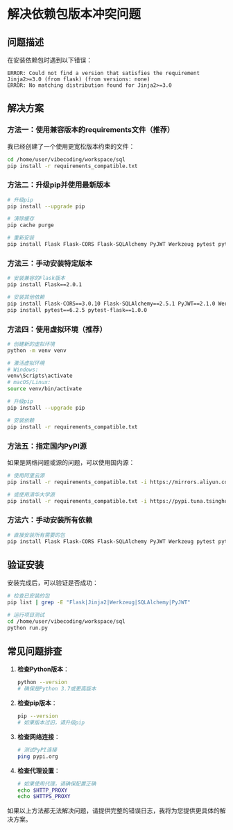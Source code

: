 # 解决依赖包版本冲突问题

## 问题描述
在安装依赖包时遇到以下错误：
```
ERROR: Could not find a version that satisfies the requirement Jinja2>=3.0 (from flask) (from versions: none)
ERROR: No matching distribution found for Jinja2>=3.0
```

## 解决方案

### 方法一：使用兼容版本的requirements文件（推荐）
我已经创建了一个使用更宽松版本约束的文件：

```bash
cd /home/user/vibecoding/workspace/sql
pip install -r requirements_compatible.txt
```

### 方法二：升级pip并使用最新版本
```bash
# 升级pip
pip install --upgrade pip

# 清除缓存
pip cache purge

# 重新安装
pip install Flask Flask-CORS Flask-SQLAlchemy PyJWT Werkzeug pytest pytest-flask
```

### 方法三：手动安装特定版本
```bash
# 安装兼容的Flask版本
pip install Flask==2.0.1

# 安装其他依赖
pip install Flask-CORS==3.0.10 Flask-SQLAlchemy==2.5.1 PyJWT==2.1.0 Werkzeug==2.0.1
pip install pytest==6.2.5 pytest-flask==1.0.0
```

### 方法四：使用虚拟环境（推荐）
```bash
# 创建新的虚拟环境
python -m venv venv

# 激活虚拟环境
# Windows:
venv\Scripts\activate
# macOS/Linux:
source venv/bin/activate

# 升级pip
pip install --upgrade pip

# 安装依赖
pip install -r requirements_compatible.txt
```

### 方法五：指定国内PyPI源
如果是网络问题或源的问题，可以使用国内源：

```bash
# 使用阿里云源
pip install -r requirements_compatible.txt -i https://mirrors.aliyun.com/pypi/simple/

# 或使用清华大学源
pip install -r requirements_compatible.txt -i https://pypi.tuna.tsinghua.edu.cn/simple/
```

### 方法六：手动安装所有依赖
```bash
# 直接安装所有需要的包
pip install Flask Flask-CORS Flask-SQLAlchemy PyJWT Werkzeug pytest pytest-flask
```

## 验证安装
安装完成后，可以验证是否成功：

```bash
# 检查已安装的包
pip list | grep -E "Flask|Jinja2|Werkzeug|SQLAlchemy|PyJWT"

# 运行项目测试
cd /home/user/vibecoding/workspace/sql
python run.py
```

## 常见问题排查

1. **检查Python版本**：
   ```bash
   python --version
   # 确保是Python 3.7或更高版本
   ```

2. **检查pip版本**：
   ```bash
   pip --version
   # 如果版本过旧，请升级pip
   ```

3. **检查网络连接**：
   ```bash
   # 测试PyPI连接
   ping pypi.org
   ```

4. **检查代理设置**：
   ```bash
   # 如果使用代理，请确保配置正确
   echo $HTTP_PROXY
   echo $HTTPS_PROXY
   ```

如果以上方法都无法解决问题，请提供完整的错误日志，我将为您提供更具体的解决方案。
